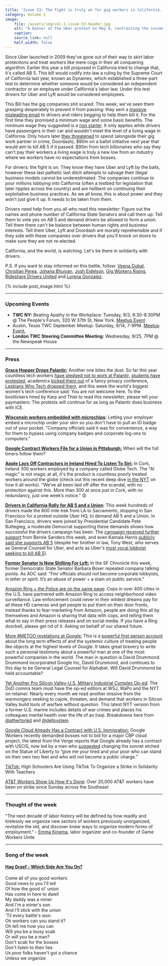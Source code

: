 ```yaml
---
title: 'Issue 53: The fight is truly on for gig workers in California. Which side are you on?'
category: Volume 1
image:
    file: /assets/img/vol-1-issue-53-header.jpg
    alt: "A banner at the Uber protest on May 8, contrasting the income of Uber's CEO and its drivers"
    caption: 
    source_link: null
    half_width: false
---
```


<!-- Content imported from: https://mailchi.mp/1eaac2fe60e4/the-fight-is-truly-on-for-gig-workers-in-california-which-side-are-you-on?e=dbff030191 -->

Since Uber launched in 2009 they've gone out of their way to skirt labor protections and treat workers like mere cogs in their all conquering algorithm. Earlier this year a bill proposed in California tried to change that, it's called AB 5. This bill would codify into law a ruling by the Supreme Court of California last year, known as Dynamex, which established a three-part test to determine whether someone would be considered an independent contractor or an employee under California's labor law. Under this test drivers for Uber and Lyft would be considered employees.

<!--excerpt-->

This Bill has the gig companies shit scared. This week, we've seen them grasping desperately to prevent it from passing: they sent a [massive misleading email](https://twitter.com/ChristianJPerea/status/1166848218988081152?s=20) to drivers and riders begging to help them kill it. For the first time they promised a minimum wage and some basic benefits. The minimum wage they suggested is a [non starter](https://twitter.com/sergioaved/status/1166884867751071744). It only applies while drivers have passengers in their car and wouldn't meet the level of a living wage in California. Only hours later [they threatened](https://twitter.com/JMBooyah/status/1167208094620737536) to spend (alongside their gig work partner in crime, Doordash), $90m on a ballot initiative next year that would aim to kill AB 5 if it passed. $90m from tech billionaires who say they can't pay their workers a living wage is truly a new low from an industry where we workers have no expectations from bosses.  

For drivers: the fight is on. They know they have Uber and Lyft by the balls, however these last pathetic last ditch attempts to salvage their illegal business models cannot be underestimated. The companies continue to pour millions lobbying into California (often a testbed for legislation that later ripples across the country) and are hellbent on continuing their exploitative business practices. As we all know, this is about power and they won't just give it up. It needs to be taken from them.  

Drivers need help from you all who read this newsletter: Figure out the names and phone number of California State Senators and call them up: Tell them to vote yes on AB 5 and demand drivers be allowed to form a union. Tell them there can't be balance between human rights and business interests. Tell them Uber, Lyft and Doordash are morally reprehensible and if they side with these companies over drivers that you'll knock on doors to make sure they are not re-elected.  

California, and the world, is watching. Let's be there in solidarity with drivers.  

P.S. If you want to stay informed on this battle, follow: [Veena Dubal](https://twitter.com/veenadubal), [Christian Perea](https://twitter.com/ChristianJPerea), [Johana Bhuiyan](https://twitter.com/JMBooyah), [Josh Eidelson](https://twitter.com/josheidelson), [Gig Workers Rising](https://twitter.com/GigWorkersRise), [Rideshare Drivers United](https://twitter.com/_drivers_united) and [Lorena Gonzalez](https://twitter.com/LorenaSGonzalez).

{% include post_image.html %}

***

###  Upcoming Events

*   **TWC NY:** Beating Apathy in the Workplace: Tuesday, 9/3, 6:30-8:30PM @ The People's Forum, 320 W 37th St, New York. [Meetup Event](https://www.meetup.com/Tech-Workers-Coalition-NYC/events/263868293/)
*   Austin, Texas TWC September Meetup: Saturday, 9/14, 7-9PM. [Meetup Event.](https://www.meetup.com/Tech-Workers-Coalition-ATX/events/264092263/)
*   **London TWC Steering Committee Meeting:** Wednesday, 9/25, 7PM @ the Newspeak House

***

###  Press

**[Grace Hopper Drops Palantir:](https://www.vox.com/recode/2019/8/28/20837365/anita-b-grace-hopper-palantir-sponsor-worlds-biggest-womens-tech-conference-dropped)** Another one bites the dust. So far this year countless tech workers [have pledged not to work at Palantir,](https://twitter.com/MlDNIGHTER/status/1164328275499290624?s=20) [students have protested](https://slate.com/technology/2019/08/stanford-tech-students-backlash-google-facebook-palantir.amp), academics [kicked them out](https://www.bloomberg.com/news/articles/2019-06-05/palantir-dropped-by-berkeley-privacy-conference-after-complaints?srnd=premium) of a fancy privacy conference, [Lesbians Who Tech dropped them](https://www.theverge.com/2019/8/26/20833792/palantir-lesbians-who-tech-job-fair-ice-contract), and this week the world's biggest women's tech conference said: You are not welcome here. To the bootlickers hired by Karp and Thiel to read this newsletter, please tell your paymasters: The protests will continue for as long as Palantir does business with ICE.   

**[Wisconsin workers embedded with microchips](https://eu.usatoday.com/story/tech/talkingtech/2017/08/01/wisconsin-employees-got-embedded-chips/529198001/):** Letting your employer embed a microchip under your skin so you don't have to pull an ID badge out of your pocket. "Company officials said it was for convenience, a way for them to bypass using company badges and corporate log-ons to computers."  

**[Google Contract Workers File for a Union in Pittsburgh:](https://www.pghtechprofessionals.org/news/pittsburgh-association-of-tech-professionals-files-for-nlrb-election-at-hcl)** When will the full timers follow them?   

**[Apple Lays Off Contractors in Ireland Hired To Listen To Siri:](https://www.independent.ie/irish-news/300-corkbased-apple-contractors-who-heard-chat-on-siri-lose-jobs-38447198.html)** In Cork, Ireland 300 workers employed by a company called Globe Tech. The "AI magic" is not magic at all, it's the product is countless poorly treated workers around the globe (check out this recent deep dive [in the NYT](https://www.nytimes.com/2019/08/16/technology/ai-humans.html?rref=collection%2Fbyline%2Fcade-metz&action=click&contentCollection=undefined&region=stream&module=stream_unit&version=latest&contentPlacement=4&pgtype=collection) on how it all works). “We’ve all been laid off after the scandal, with no protection against this. More than 300 at once just in Cork, with no redundancy, just one week’s notice.” 😡  

**[Drivers in California Rally for AB 5 and a Union](https://www.theguardian.com/us-news/2019/aug/27/california-uber-and-lyft-drivers-rally-for-bill-granting-rights-to-contract-workers)**: This week hundreds of drivers made the 600 mile trek from LA to Sacramento, stopping in San Francisco for a protest outside Uber HQ, to demand AB 5 and a Union. In San Francisco, drivers were joined by Presidential Candidate Pete Buttegieg, a moderate Democrat supporting these demands shows how successful the drivers campaign has been. The [campaign received further support](https://twitter.com/BernieSanders/status/1167232133443796992?s=20) from Bernie Sanders this week, and even Kamala Harris [publicly said she supports AB 5](https://twitter.com/sherlyholmes/status/1164950187413893120?s=20) (despite her brother in law, Tony West, who serves as General Counsel for Uber, and acts as Uber's [most vocal lobbyist seeking to kill AB 5](https://twitter.com/JMBooyah/status/1167208709744783361?s=20)).   

**[Former Senator Is Now Shilling For Lyft:](https://twitter.com/AASchapiro/status/1166929025203396613)** In the SF Chronicle this week, former Democratic State Senator Barbara Boxer repeated company talking points. As AOC said: "Fmr officials should not become corporate lobbyists, in letter or spirit. It’s an abuse of power + a stain on public service."  

[Amazon Ring + the Police are on the same page](https://www.washingtonpost.com/technology/2019/08/28/doorbell-camera-firm-ring-has-partnered-with-police-forces-extending-surveillance-reach/): Cops in over 400 cities in the U.S. have partnered with Amazon Ring to access neighborhood video surveillance. Law enforcement could never in their wildest dreams pay for all these HD cameras and get people to put them on their door fronts, instead thanks to fear-marketing from Amazon, people are doing this all by themselves and Amazon is sharing that data with cops, and telling them what to say in their press releases and on social media. If you have a Ring doorbell, please get rid of it. Asking on behalf of our shared future.    

[More #METOO revelations at Google:](https://medium.com/@jennifer.blakely/my-time-at-google-and-after-b0af688ec3ab) This is a [powerful first person account](https://medium.com/@jennifer.blakely/my-time-at-google-and-after-b0af688ec3ab) about the long term effects of and the systemic culture of treating people like objects at the highest levels of Google. It takes great bravery to write such a personal testimony about a powerful man at one of the most powerful companies in the world. The man in question is David Drummond. Drummond incorporated Google Inc, David Drummond, and continues to this day to be General Legal Counsel for Alphabet. Will David Drummond be held accountable?  

[Yet Another Pro Silicon Valley-U.S. Military Industrial Complex Op-ed](https://www.nytimes.com/2019/08/28/opinion/military-war-tech-us.html#click=https://t.co/Ggkab2qv3j): The DoD comms team must have the op-ed editors at WSJ, WaPo and the NYT on retainer. Nearly every month we read another missive from the warmongers seeking to cajole, threaten, and demand that workers in Silicon Valley build tools of warfare without question. This latest NYT version from a former U.S. marine includes details of war crimes and places his colleagues mental health over the life of an Iraqi. Breakdowns here from [@athertonkd](https://twitter.com/AthertonKD/status/1166940206575996928?s=20) and [@dellsystem](https://twitter.com/dellsystem/status/1166796383057170432).   

[Google Cloud Already Has a Contract with U.S. Immigration:](https://www.theverge.com/2019/8/29/20838201/google-cloud-immigration-uscis-protests) Google Workers recently demanded bosses not to bid for a major CBP cloud project, the latest from the Verge reports that Google already has a contract with USCIS, now led by a man who [suggested](https://www.vox.com/2019/8/13/20803621/ken-cuccinelli-statue-of-liberty-public-charge-trump) changing the sonnet etched on the Statue of Liberty to “give me your tired and your poor who can stand on their own two feet and who will not become a public charge.”  

[TikTok:](https://www.buzzfeednews.com/article/juliareinstein/tik-tok-students-strike-teachers-nevada-clark-county) High Schoolers Are Using TikTok To Organize a Strike in Solidarity With Teachers  

[AT&T Workers Show Us How It's Done](https://www.dallasnews.com/business/att/2019/08/26/20000-att-workers-strike-across-southeastern-us): Over 20,000 AT&T workers have been on strike since Sunday across the Southeast

***

### Thought of the week

"The next decade of labor history will be defined by how readily and tirelessly we organize new sectors of workers previously unorganized, revitalize the old, and discover knew ways to organize modern forms of employment." - [Emma Kinema](https://twitter.com/EmmaKinema), labor organizer and co-founder of Game Workers Unite

***

### Song of the week

#### [Hag Graef - Which Side Are You On?](https://haggraef.bandcamp.com/track/which-side-are-you-on)

Come all of you good workers  
Good news to you I'll tell  
Of how the good ol' union  
Has come in here to dwell  
My daddy was a miner  
And I'm a miner's son  
And I'll stick with the union  
'Til every battle's won  
Oh workers can you stand it?  
Oh tell me how you can  
Will you be a lousy scab  
Or will you be a man?  
Don't scab for the bosses  
Don't listen to their lies  
Us poor folks haven't got a chance  
Unless we organize  

